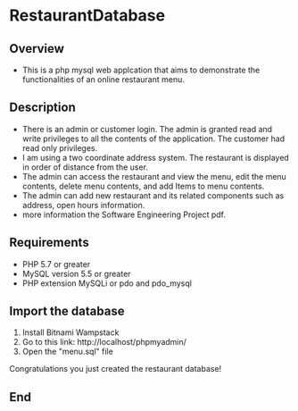# RestaurantDatabase

## Overview

- This is a php mysql web applcation that aims to demonstrate the functionalities of an online restaurant menu.



## Description 
- There is an admin or customer login. The admin is granted read and write privileges to all the contents of the application. The customer had read only privileges.
- I am using a two coordinate address system. The restaurant is displayed in order of distance from the user. 
- The admin can access the restaurant and view the menu, edit the menu contents, delete menu contents, and add Items to menu contents. 
- The admin can add new restaurant and its related components such as address, open hours information.
- more information the Software Engineering Project pdf.

## Requirements
- PHP 5.7 or greater
- MySQL version 5.5 or greater
- PHP extension MySQLi or pdo and pdo_mysql

## Import the database
 1.  Install Bitnami Wampstack
 2. Go to this link: http://localhost/phpmyadmin/
 3. Open the "menu.sql" file
 
Congratulations you just created the restaurant database!

## End
